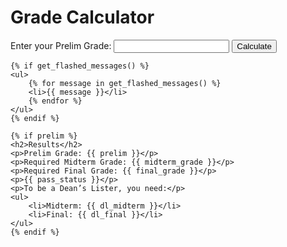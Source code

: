 <html lang="en">
<head>
    <meta charset="UTF-8">
    <meta name="viewport" content="width=device-width, initial-scale=1.0">
    <title>Grade Calculator</title>
</head>
<body>
    <h1>Grade Calculator</h1>
    <form method="POST" action="/">
        <label for="prelim">Enter your Prelim Grade:</label>
        <input type="text" id="prelim" name="prelim" required>
        <input type="submit" value="Calculate">
    </form>

    {% if get_flashed_messages() %}
    <ul>
        {% for message in get_flashed_messages() %}
        <li>{{ message }}</li>
        {% endfor %}
    </ul>
    {% endif %}

    {% if prelim %}
    <h2>Results</h2>
    <p>Prelim Grade: {{ prelim }}</p>
    <p>Required Midterm Grade: {{ midterm_grade }}</p>
    <p>Required Final Grade: {{ final_grade }}</p>
    <p>{{ pass_status }}</p>
    <p>To be a Dean’s Lister, you need:</p>
    <ul>
        <li>Midterm: {{ dl_midterm }}</li>
        <li>Final: {{ dl_final }}</li>
    </ul>
    {% endif %}
</body>
</html>

